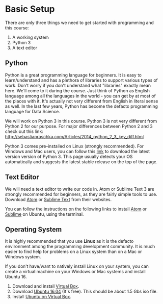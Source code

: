 # Basic Setup

There are only three things we need to get started with programming and this course:
1. A working system
2. Python 3
3. A text editor

## Python
Python is a great programming language for beginners. 
It is easy to learn/understand and has a plethora of libraries to support various types of work. 
Don't worry if you don't understand what "libraries" exactly mean here. We'll come to it during the course. 
Just think of Python as English language among all the languages in the world - you can get by at most of the places with it. 
It's actually not very different from English in literal sense as well. 
In the last few years, Python has become the defacto programming language for Data Science.

We will work on Python 3 in this course. Python 3 is not very different from Python 2 for our purpose.
For major differences between Python 2 and 3 check out this link: http://sebastianraschka.com/Articles/2014_python_2_3_key_diff.html

Python 3 comes pre-installed on Linux (strongly recommended).
For Windows and Mac users, you can follow this [link](https://www.python.org/downloads/) to download the latest version version of Python 3.
This page usually detects your OS automatically and suggests the latest stable release on the top of the page.

## Text Editor
We will need a text editor to write our code in. Atom or Sublime Text 3 are strongly recommended for beginners, as they are fairly simple tools to use.
Download [Atom](https://atom.io/) or [Sublime Text](https://www.sublimetext.com/) from their websites.

You can follow the instructions on the following links to install [Atom](http://tipsonubuntu.com/2016/08/05/install-atom-text-editor-ubuntu-16-04/) or [Sublime](https://www.sublimetext.com/docs/3/linux_repositories.html) on Ubuntu, using the terminal.

## Operating System
It is highly recommended that you use **Linux** as it is the defacto environment among the programming development community. 
It is much easier to find help for problems on a Linux system than on a Mac or Windows system.

If you don't have/want to natively install Linux on your system, you can create a virtual machine on your Windows or Mac systems and install Ubuntu 16.
1. Download and install [Virtual Box](https://www.virtualbox.org/).
2. Download [Ubuntu 16.04](https://www.ubuntu.com/download/desktop) (It's free). This should be about 1.5 Gbs iso file.
3. Install [Ubuntu on Virtual Box](https://askubuntu.com/questions/142549/how-to-install-ubuntu-on-virtualbox).

